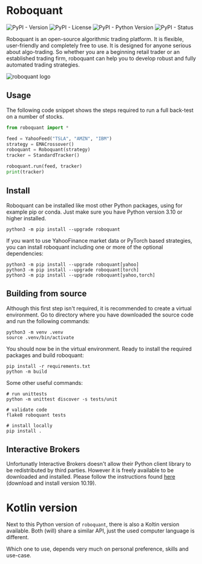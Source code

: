 
# Roboquant

![PyPI - Version](https://img.shields.io/pypi/v/roboquant)
![PyPI - License](https://img.shields.io/pypi/l/roboquant)
![PyPI - Python Version](https://img.shields.io/pypi/pyversions/roboquant)
![PyPI - Status](https://img.shields.io/pypi/status/roboquant)

Roboquant is an open-source algorithmic trading platform. It is flexible, user-friendly and completely free to use. It is designed for anyone serious about algo-trading. So whether you are a beginning retail trader or an established trading firm, roboquant can help you to develop robust and fully automated trading strategies.

![roboquant logo](https://github.com/neurallayer/roboquant/raw/main/docs/roboquant_header.png)

## Usage
The following code snippet shows the steps required to run a full back-test on a number of stocks.

```python
from roboquant import *

feed = YahooFeed("TSLA", "AMZN", "IBM")
strategy = EMACrossover()
roboquant = Roboquant(strategy)
tracker = StandardTracker()

roboquant.run(feed, tracker)
print(tracker)
```

## Install
Roboquant can be installed like most other Python packages, using for example pip or conda. Just make sure you have Python version 3.10 or higher installed.

```shell
python3 -m pip install --upgrade roboquant
```

If you want to use YahooFinance market data or PyTorch based strategies, you can install roboquant including one or more of the optional dependencies:

```shell
python3 -m pip install --upgrade roboquant[yahoo]
python3 -m pip install --upgrade roboquant[torch]
python3 -m pip install --upgrade roboquant[yahoo,torch]
```

## Building from source
Although this first step isn't required, it is recommended to create a virtual environment. Go to directory where you have downloaded the source code and run the following commands:

```shell
python3 -m venv .venv
source .venv/bin/activate
```

You should now be in the virtual environment. Ready to install the required packages and build roboquant:

```shell
pip install -r requirements.txt
python -m build
```

Some other useful commands:

```shell
# run unittests
python -m unittest discover -s tests/unit 

# validate code
flake8 roboquant tests

# install locally
pip install .
```


## Interactive Brokers
Unfortunatly Interactive Brokers doesn't allow their Python client library to be redistributed by third parties. However it is freely available to be downloaded and installed. Please follow the instructions found [here](https://ibkrcampus.com/ibkr-quant-news/interactive-brokers-python-api-native-a-step-by-step-guide/) (download and install version 10.19).  

# Kotlin version
Next to this Python version of `roboquant`, there is also a Koltin version available. Both (will) share a similar API, just the used computer language is different.

Which one to use, depends very much on personal preference, skills and use-case.
